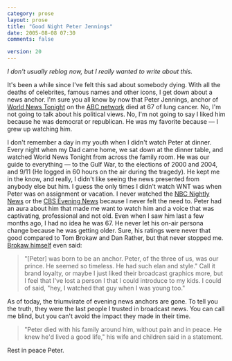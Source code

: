 ```yaml
---
category: prose
layout: prose
title: "Good Night Peter Jennings"
date: 2005-08-08 07:30
comments: false

version: 20
---
```


*I don't usually reblog now, but I really wanted to write about this.*

It's been a while since I've felt this sad about somebody dying. With all the deaths of celebrites, famous names and other icons, I get down about a news anchor. I'm sure you all know by now that Peter Jennings, anchor of [World News Tonight][1] on the [ABC network][2] died at 67 of lung cancer. No, I'm not going to talk about his political views. No, I'm not going to say I liked him because he was democrat or republican. He was my favorite because — I grew up watching him.

I don't remember a day in my youth when I didn't watch Peter at dinner. Every night when my Dad came home, we sat down at the dinner table, and watched World News Tonight from across the family room. He was our guide to everything — to the Gulf War, to the elections of 2000 and 2004, and 9/11 (He logged in 60 hours on the air during the tragedy). He kept me in the know, and really, I didn't like seeing the news presented from anybody else but him. I guess the only times I didn't watch WNT was when Peter was on assignment or vacation. I never watched the [NBC Nightly News][3] or the [CBS Evening News][4] because I never felt the need to. Peter had an aura about him that made me want to watch him and a voice that was captivating, professional and not old. Even when I saw him last a few months ago, I had no idea he was 67. He never let his on-air persona change because he was getting older. Sure, his ratings were never that good compared to Tom Brokaw and Dan Rather, but that never stopped me. [Brokaw himself][5] even said:

> "[Peter] was born to be an anchor. Peter, of the three of us, was our prince. He seemed so timeless. He had such elan and style."
Call it brand loyalty, or maybe I just liked their broadcast graphics more, but I feel that I've lost a person I that I could introduce to my kids. I could of said, "hey, I watched that guy when I was young too."

As of today, the triumvirate of evening news anchors are gone. To tell you the truth, they were the last people I trusted in broadcast news. You can call me blind, but you can't avoid the impact they made in their time.

> "Peter died with his family around him, without pain and in peace. He knew he'd lived a good life," his wife and children said in a statement.

Rest in peace Peter.

[1]: http://abcnews.go.com/WNT/
[2]: http://www.abc.com
[3]: http://www.msnbc.msn.com/id/3032619/
[4]: http://www.cbsnews.com/sections/eveningnews/main3420.shtml
[5]: http://www.cbsnews.com/stories/2005/08/08/entertainment/main763733.shtml
